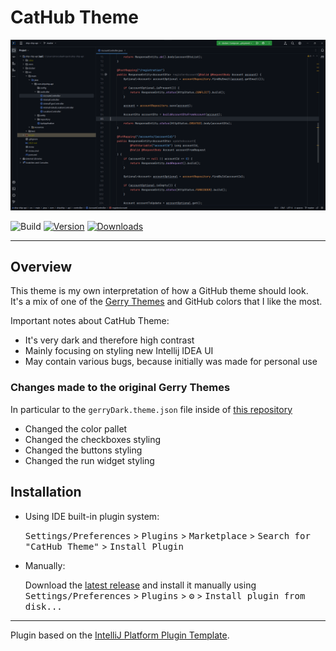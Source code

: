 # CatHub Theme

![Screenshot 1](img/screenshot-1.png)

![Build](https://img.shields.io/github/actions/workflow/status/krios2146/intellij-theme-github/build.yml?style=flat-square&logo=github&labelColor=21262d&color=2ea043)
[![Version](https://img.shields.io/jetbrains/plugin/v/21042?style=flat-square&color=2ea043&labelColor=21262d)](https://plugins.jetbrains.com/plugin/21042)
[![Downloads](https://img.shields.io/jetbrains/plugin/d/21042?style=flat-square&color=2ea043&labelColor=21262d)](https://plugins.jetbrains.com/plugin/21042)

---

## Overview

<!-- Plugin description -->

This theme is my own interpretation of how a GitHub theme should look.  
It's a mix of one of the [Gerry Themes](https://plugins.jetbrains.com/plugin/18922-gerry-themes) and GitHub colors that I like the most.

Important notes about CatHub Theme:
 - It's very dark and therefore high contrast
 - Mainly focusing on styling new Intellij IDEA UI
 - May contain various bugs, because initially was made for personal use

<!-- Plugin description end -->

### Changes made to the original Gerry Themes

In particular to the `gerryDark.theme.json` file inside of [this repository](https://github.com/gerryhjs/gerry-themes)

- Changed the color pallet
- Changed the checkboxes styling
- Changed the buttons styling
- Changed the run widget styling

## Installation

- Using IDE built-in plugin system:
  
  <kbd>Settings/Preferences</kbd> > <kbd>Plugins</kbd> > <kbd>Marketplace</kbd> > <kbd>Search for "CatHub Theme"</kbd> >
  <kbd>Install Plugin</kbd>
  
- Manually:

  Download the [latest release](https://github.com/krios2146/intellij-theme-github/releases/latest) and install it manually using
  <kbd>Settings/Preferences</kbd> > <kbd>Plugins</kbd> > <kbd>⚙️</kbd> > <kbd>Install plugin from disk...</kbd>

---
Plugin based on the [IntelliJ Platform Plugin Template][template].

[template]: https://github.com/JetBrains/intellij-platform-plugin-template

